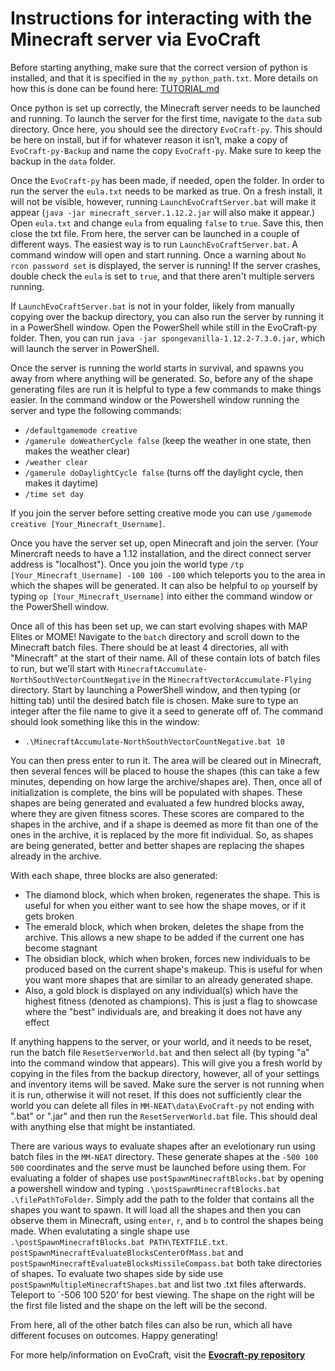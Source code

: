 # Instructions for interacting with the Minecraft server via EvoCraft

Before starting anything, make sure that the correct version of python is installed, and that it is specified in the `my_python_path.txt`. More details on how this is done can be found here: [TUTORIAL.md](TUTORIAL.md)

Once python is set up correctly, the Minecraft server needs to be launched and running. To launch the server for the first time, navigate to the `data` sub directory. Once here, you should see the directory `EvoCraft-py`. This should be here on install, but if for whatever reason it isn’t, make a copy of `EvoCraft-py-Backup` and name the copy `EvoCraft-py`. Make sure to keep the backup in the `data` folder.

Once the `EvoCraft-py` has been made, if needed, open the folder. In order to run the server the `eula.txt` needs to be marked as true. On a fresh install, it will not be visible, however, running `LaunchEvoCraftServer.bat` will make it appear (`java -jar minecraft_server.1.12.2.jar` will also make it appear.) Open `eula.txt` and change `eula` from equaling `false` to `true`. Save this, then close the txt file. From here, the server can be launched in a couple of different ways. The easiest way is to run `LaunchEvoCraftServer.bat`. A command window will open and start running. Once a warning about `No rcon password set` is displayed, the server is running! If the server crashes, double check the `eula` is set to `true`, and that there aren't multiple servers running.

If `LaunchEvoCraftServer.bat` is not in your folder, likely from manually copying over the backup directory, you can also run the server by running it in a PowerShell window. Open the PowerShell while still in the EvoCraft-py folder. Then, you can run `java -jar spongevanilla-1.12.2-7.3.0.jar`, which will launch the server in PowerShell.

Once the server is running the world starts in survival, and spawns you away from where anything will be generated. So, before any of the shape generating files are run it is helpful to type a few commands to make things easier. In the command window or the Powershell window running the server and type the following commands:

* `/defaultgamemode creative`
* `/gamerule doWeatherCycle false` (keep the weather in one state, then makes the weather clear)
* `/weather clear`
* `/gamerule doDaylightCycle false` (turns off the daylight cycle, then makes it daytime)
* `/time set day`

If you join the server before setting creative mode you can use `/gamemode creative [Your_Minecraft_Username]`.

Once you have the server set up, open Minecraft and join the server. (Your Minercraft needs to have a 1.12 installation, and the direct connect server address is "localhost"). Once you join the world type `/tp [Your_Minecraft_Username] -100 100 -100` which teleports you to the area in which the shapes will be generated. It can also be helpful to `op` yourself by typing `op [Your_Minecraft_Username]` into either the command window or the PowerShell window.

Once all of this has been set up, we can start evolving shapes with MAP Elites or MOME! Navigate to the `batch` directory and scroll down to the Minecraft batch files. There should be at least 4 directories, all with "Minecraft" at the start of their name. All of these contain lots of batch files to run, but we'll start with `MinecraftAccumulate-NorthSouthVectorCountNegative` in the `MinecraftVectorAccumulate-Flying` directory. Start by launching a PowerShell window, and then typing (or hitting tab) until the desired batch file is chosen. Make sure to type an integer after the file name to give it a seed to generate off of. The command should look something like this in the window: 
* `.\MinecraftAccumulate-NorthSouthVectorCountNegative.bat 10`

You can then press enter to run it. The area will be cleared out in Minecraft, then several fences will be placed to house the shapes (this can take a few minutes, depending on how large the archive/shapes are). Then, once all of initialization is complete, the bins will be populated with shapes. These shapes are being generated and evaluated a few hundred blocks away, where they are given fitness scores. These scores are compared to the shapes in the archive, and if a shape is deemed as more fit than one of the ones in the archive, it is replaced by the more fit individual. So, as shapes are being generated, better and better shapes are replacing the shapes already in the archive.

With each shape, three blocks are also generated:
* The diamond block, which when broken, regenerates the shape. This is useful for when you either want to see how the shape moves, or if it gets broken
* The emerald block, which when broken, deletes the shape from the archive. This allows a new shape to be added if the current one has become stagnant
* The obsidian block, which when broken, forces new individuals to be produced based on the current shape's makeup. This is useful for when you want more shapes that are similar to an already generated shape.
* Also, a gold block is displayed on any individual(s) which have the highest fitness (denoted as champions). This is just a flag to showcase where the "best" individuals are, and breaking it does not have any effect

If anything happens to the server, or your world, and it needs to be reset, run the batch file `ResetServerWorld.bat` and then select all (by typing "a" into the command window that appears). This will give you a fresh world by copying in the files from the backup directory, however, all of your settings and inventory items will be saved. Make sure the server is not running when it is run, otherwise it will not reset. If this does not sufficiently clear the world you can delete all files in `MM-NEAT\data\EvoCraft-py` not ending with ".bat" or ".jar" and then run the `ResetServerWorld.bat` file. This should deal with anything else that might be instantiated.

There are various ways to evaluate shapes after an evelotionary run using batch files in the `MM-NEAT` directory. These generate shapes at the `-500 100 500` coordinates and the serve must be launched before using them. For evaluating a folder of shapes use `postSpawnMinecraftBlocks.bat` by opening a powershell window and typing `.\postSpawnMinecraftBlocks.bat .\filePathToFolder`. Simply add the path to the folder that contains all the shapes you want to spawn. It will load all the shapes and then you can observe them in Minecraft, using `enter`, `r`, and `b` to control the shapes being made. When evalutating a single shape use `.\postSpawnMinecraftBlocks.bat PATH\TEXTFILE.txt`. `postSpawnMinecraftEvaluateBlocksCenterOfMass.bat` and `postSpawnMinecraftEvaluateBlocksMissileCompass.bat` both take directories of shapes. To evaluate two shapes side by side use `postSpawnMultipleMinecraftShapes.bat` and list two .txt files afterwards. Teleport to `-506 100 520' for best viewing. The shape on the right will be the first file listed and the shape on the left will be the second.

From here, all of the other batch files can also be run, which all have different focuses on outcomes. Happy generating!

For more help/information on EvoCraft, visit the [**Evocraft-py repository**](https://github.com/real-itu/Evocraft-py)
